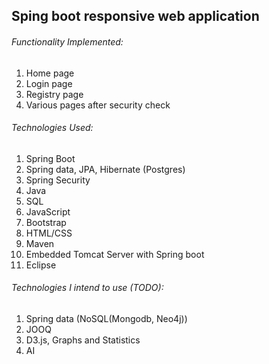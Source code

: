 ## Sping boot responsive web application

###### Functionality Implemented:
<ol>
	<li>Home page</li>
	<li>Login page</li>
	<li>Registry page</li>
	<li>Various pages after security check</li>
</ol>

###### Technologies Used:
 <ol>
	<li>Spring Boot</li>
	<li>Spring data, JPA, Hibernate (Postgres)</li>
	<li>Spring Security</li>
	<li>Java</li>
	<li>SQL</li>
	<li>JavaScript</li>
	<li>Bootstrap</li>
	<li>HTML/CSS</li>
	<li>Maven</li>
	<li>Embedded Tomcat Server with Spring boot</li>
	<li>Eclipse</li>
</ol>

###### Technologies I intend to use (TODO): 
<ol>
	<li>Spring data (NoSQL(Mongodb, Neo4j))</li>
	<li>JOOQ</li>
	<li>D3.js, Graphs and Statistics</li>
	<li>AI</li>
</ol>
	
